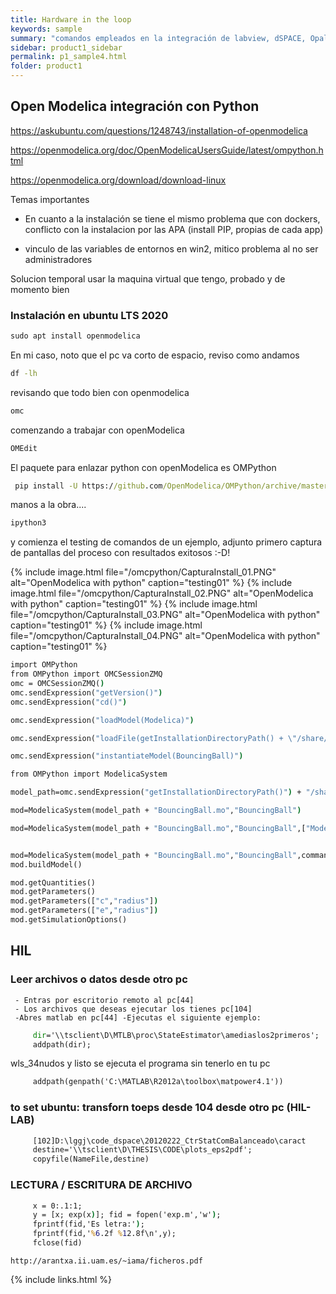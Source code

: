 ```yaml
---
title: Hardware in the loop
keywords: sample
summary: "comandos empleados en la integración de labview, dSPACE, Opal-RT con MatLab"
sidebar: product1_sidebar
permalink: p1_sample4.html
folder: product1
---
```



## Open Modelica integración con Python


https://askubuntu.com/questions/1248743/installation-of-openmodelica



https://openmodelica.org/doc/OpenModelicaUsersGuide/latest/ompython.html

https://openmodelica.org/download/download-linux

Temas importantes 

- En cuanto a la instalación se tiene el mismo problema que con dockers, conflicto con la instalacion por las APA (install PIP, propias de cada app)

- vinculo de las variables de entornos en win2, mitico problema al no ser administradores
  

Solucion temporal usar la maquina virtual que tengo, probado y de momento bien


### Instalación en ubuntu LTS 2020

```cmd
sudo apt install openmodelica 
```

En mi caso, noto que el pc va corto de espacio, reviso como andamos

```cmd
df -lh
```

revisando que todo bien con openmodelica

```cmd
omc
```

comenzando a trabajar con openModelica

```cmd
OMEdit
```

El paquete para enlazar python con openModelica es OMPython

```cmd
 pip install -U https://github.com/OpenModelica/OMPython/archive/master.zip
```

manos a la obra....

```cmd
ipython3
```


y comienza el testing de comandos de un ejemplo, adjunto primero captura de pantallas del proceso con resultados exitosos :-D!

{% include image.html file="/omcpython/CapturaInstall_01.PNG" alt="OpenModelica with python" caption="testing01" %}
{% include image.html file="/omcpython/CapturaInstall_02.PNG" alt="OpenModelica with python" caption="testing01" %}
{% include image.html file="/omcpython/CapturaInstall_03.PNG" alt="OpenModelica with python" caption="testing01" %}
{% include image.html file="/omcpython/CapturaInstall_04.PNG" alt="OpenModelica with python" caption="testing01" %}




```cmd
import OMPython 
from OMPython import OMCSessionZMQ  
omc = OMCSessionZMQ()   
omc.sendExpression("getVersion()")  
omc.sendExpression("cd()")

omc.sendExpression("loadModel(Modelica)")             

omc.sendExpression("loadFile(getInstallationDirectoryPath() + \"/share/doc/omc/testmodels/BouncingBall.mo\")")   

omc.sendExpression("instantiateModel(BouncingBall)")    

from OMPython import ModelicaSystem    

model_path=omc.sendExpression("getInstallationDirectoryPath()") + "/share/doc/omc/testmodels/" 

mod=ModelicaSystem(model_path + "BouncingBall.mo","BouncingBall")  

mod=ModelicaSystem(model_path + "BouncingBall.mo","BouncingBall",["Modelica"]) 


mod=ModelicaSystem(model_path + "BouncingBall.mo","BouncingBall",commandLineOptions="-d=newInst") 
mod.buildModel()       

mod.getQuantities()       
mod.getParameters()
mod.getParameters(["c","radius"]) 
mod.getParameters(["e","radius"])  
mod.getSimulationOptions()
```


## HIL


### Leer archivos o datos desde otro pc
    
     - Entras por escritorio remoto al pc[44] 
     - Los archivos que deseas ejecutar los tienes pc[104] 
     -Abres matlab en pc[44] -Ejecutas el siguiente ejemplo: 
     
```cmd
     dir='\\tsclient\D\MTLB\proc\StateEstimator\amediaslos2primeros';   
     addpath(dir);     
```
     
wls_34nudos
y listo se ejecuta el programa sin tenerlo en tu pc

```cmd     
     addpath(genpath('C:\MATLAB\R2012a\toolbox\matpower4.1'))
```     
     
### to set ubuntu: transforn toeps desde 104 desde otro pc (HIL-LAB)

```cmd  
     [102]D:\lggj\code_dspace\20120222_CtrStatComBalanceado\caract 
     destine='\\tsclient\D\THESIS\CODE\plots_eps2pdf'; 
     copyfile(NameFile,destine) 
```     
     
### LECTURA / ESCRITURA DE ARCHIVO 

```cmd     
     x = 0:.1:1;     
     y = [x; exp(x)]; fid = fopen('exp.m','w');     
     fprintf(fid,'Es letra:'); 
     fprintf(fid,'%6.2f %12.8f\n',y); 
     fclose(fid)
```
    http://arantxa.ii.uam.es/~iama/ficheros.pdf
    


{% include links.html %}

